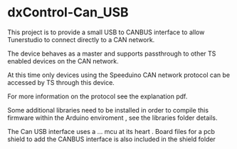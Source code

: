 # dxControl-Can_USB

This project is to provide a small USB to CANBUS interface to allow Tunerstudio to connect directly to a CAN network.

The device behaves as a master and supports passthrough to other TS enabled devices on the CAN network.

At this time only devices using the Speeduino CAN network protocol can be accessed by TS through this device.

For more information on the protocol see the explanation pdf.

Some additional libraries need to be installed in order to compile this firmware within the Arduino enviroment , see the libraries folder details.

The Can USB interface uses a ... mcu at its heart . Board files for a pcb shield to add the CANBUS interface is also included in the shield folder
